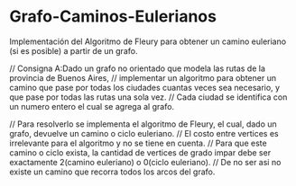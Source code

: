 # Grafo-Caminos-Eulerianos
 Implementación del Algoritmo de Fleury para obtener un camino euleriano (si es posible) a partir de un grafo.

// Consigna A:Dado un grafo no orientado que modela las rutas de la provincia de Buenos Aires,
// implementar un algoritmo para obtener un camino que pase por todas los ciudades cuantas veces sea necesario, y que pase por todas las rutas una sola vez.
// Cada ciudad se identifica con un numero entero el cual se agrega al grafo.

// Para resolverlo se implementa el algoritmo de Fleury, el cual, dado un grafo, devuelve un camino o ciclo euleriano.
// El costo entre vertices es irrelevante para el algoritmo y no se tiene en cuenta.
// Para que este camino o ciclo exista, la cantidad de vertices de grado impar debe ser exactamente 2(camino euleriano) o 0(ciclo euleriano).
// De no ser asi no existe un camino que recorra todos los arcos del grafo.

